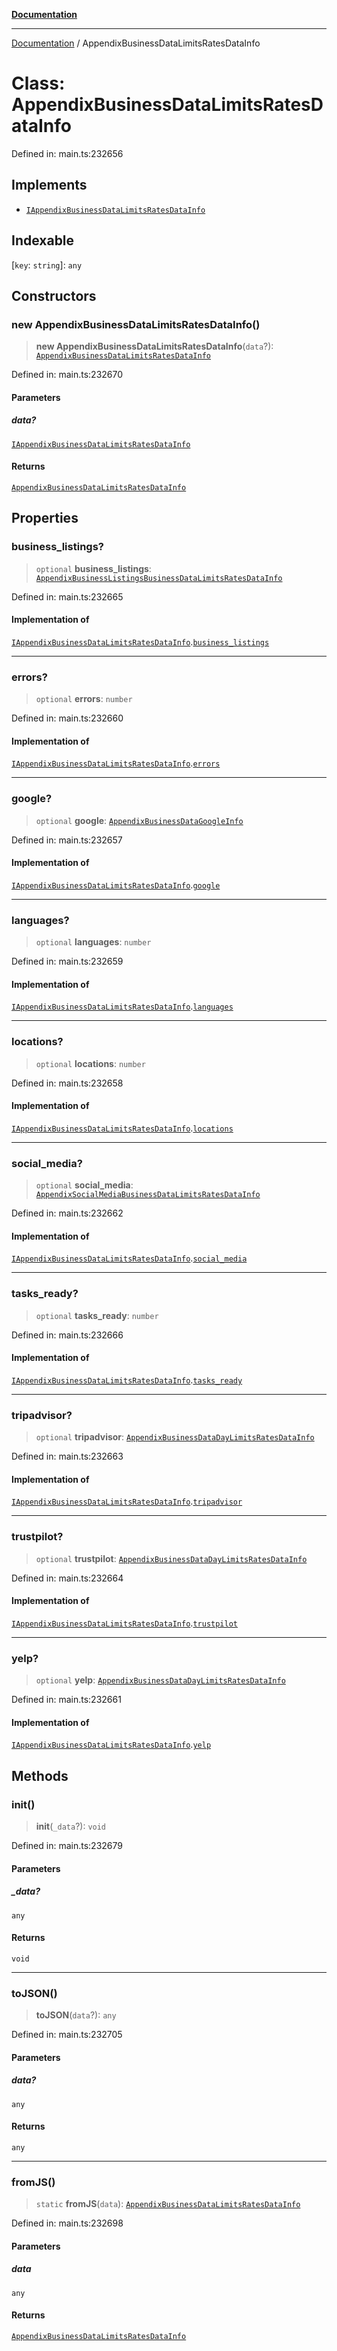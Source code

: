 [**Documentation**](../README.md)

***

[Documentation](../README.md) / AppendixBusinessDataLimitsRatesDataInfo

# Class: AppendixBusinessDataLimitsRatesDataInfo

Defined in: main.ts:232656

## Implements

- [`IAppendixBusinessDataLimitsRatesDataInfo`](../interfaces/IAppendixBusinessDataLimitsRatesDataInfo.md)

## Indexable

\[`key`: `string`\]: `any`

## Constructors

### new AppendixBusinessDataLimitsRatesDataInfo()

> **new AppendixBusinessDataLimitsRatesDataInfo**(`data`?): [`AppendixBusinessDataLimitsRatesDataInfo`](AppendixBusinessDataLimitsRatesDataInfo.md)

Defined in: main.ts:232670

#### Parameters

##### data?

[`IAppendixBusinessDataLimitsRatesDataInfo`](../interfaces/IAppendixBusinessDataLimitsRatesDataInfo.md)

#### Returns

[`AppendixBusinessDataLimitsRatesDataInfo`](AppendixBusinessDataLimitsRatesDataInfo.md)

## Properties

### business\_listings?

> `optional` **business\_listings**: [`AppendixBusinessListingsBusinessDataLimitsRatesDataInfo`](AppendixBusinessListingsBusinessDataLimitsRatesDataInfo.md)

Defined in: main.ts:232665

#### Implementation of

[`IAppendixBusinessDataLimitsRatesDataInfo`](../interfaces/IAppendixBusinessDataLimitsRatesDataInfo.md).[`business_listings`](../interfaces/IAppendixBusinessDataLimitsRatesDataInfo.md#business_listings)

***

### errors?

> `optional` **errors**: `number`

Defined in: main.ts:232660

#### Implementation of

[`IAppendixBusinessDataLimitsRatesDataInfo`](../interfaces/IAppendixBusinessDataLimitsRatesDataInfo.md).[`errors`](../interfaces/IAppendixBusinessDataLimitsRatesDataInfo.md#errors)

***

### google?

> `optional` **google**: [`AppendixBusinessDataGoogleInfo`](AppendixBusinessDataGoogleInfo.md)

Defined in: main.ts:232657

#### Implementation of

[`IAppendixBusinessDataLimitsRatesDataInfo`](../interfaces/IAppendixBusinessDataLimitsRatesDataInfo.md).[`google`](../interfaces/IAppendixBusinessDataLimitsRatesDataInfo.md#google)

***

### languages?

> `optional` **languages**: `number`

Defined in: main.ts:232659

#### Implementation of

[`IAppendixBusinessDataLimitsRatesDataInfo`](../interfaces/IAppendixBusinessDataLimitsRatesDataInfo.md).[`languages`](../interfaces/IAppendixBusinessDataLimitsRatesDataInfo.md#languages)

***

### locations?

> `optional` **locations**: `number`

Defined in: main.ts:232658

#### Implementation of

[`IAppendixBusinessDataLimitsRatesDataInfo`](../interfaces/IAppendixBusinessDataLimitsRatesDataInfo.md).[`locations`](../interfaces/IAppendixBusinessDataLimitsRatesDataInfo.md#locations)

***

### social\_media?

> `optional` **social\_media**: [`AppendixSocialMediaBusinessDataLimitsRatesDataInfo`](AppendixSocialMediaBusinessDataLimitsRatesDataInfo.md)

Defined in: main.ts:232662

#### Implementation of

[`IAppendixBusinessDataLimitsRatesDataInfo`](../interfaces/IAppendixBusinessDataLimitsRatesDataInfo.md).[`social_media`](../interfaces/IAppendixBusinessDataLimitsRatesDataInfo.md#social_media)

***

### tasks\_ready?

> `optional` **tasks\_ready**: `number`

Defined in: main.ts:232666

#### Implementation of

[`IAppendixBusinessDataLimitsRatesDataInfo`](../interfaces/IAppendixBusinessDataLimitsRatesDataInfo.md).[`tasks_ready`](../interfaces/IAppendixBusinessDataLimitsRatesDataInfo.md#tasks_ready)

***

### tripadvisor?

> `optional` **tripadvisor**: [`AppendixBusinessDataDayLimitsRatesDataInfo`](AppendixBusinessDataDayLimitsRatesDataInfo.md)

Defined in: main.ts:232663

#### Implementation of

[`IAppendixBusinessDataLimitsRatesDataInfo`](../interfaces/IAppendixBusinessDataLimitsRatesDataInfo.md).[`tripadvisor`](../interfaces/IAppendixBusinessDataLimitsRatesDataInfo.md#tripadvisor)

***

### trustpilot?

> `optional` **trustpilot**: [`AppendixBusinessDataDayLimitsRatesDataInfo`](AppendixBusinessDataDayLimitsRatesDataInfo.md)

Defined in: main.ts:232664

#### Implementation of

[`IAppendixBusinessDataLimitsRatesDataInfo`](../interfaces/IAppendixBusinessDataLimitsRatesDataInfo.md).[`trustpilot`](../interfaces/IAppendixBusinessDataLimitsRatesDataInfo.md#trustpilot)

***

### yelp?

> `optional` **yelp**: [`AppendixBusinessDataDayLimitsRatesDataInfo`](AppendixBusinessDataDayLimitsRatesDataInfo.md)

Defined in: main.ts:232661

#### Implementation of

[`IAppendixBusinessDataLimitsRatesDataInfo`](../interfaces/IAppendixBusinessDataLimitsRatesDataInfo.md).[`yelp`](../interfaces/IAppendixBusinessDataLimitsRatesDataInfo.md#yelp)

## Methods

### init()

> **init**(`_data`?): `void`

Defined in: main.ts:232679

#### Parameters

##### \_data?

`any`

#### Returns

`void`

***

### toJSON()

> **toJSON**(`data`?): `any`

Defined in: main.ts:232705

#### Parameters

##### data?

`any`

#### Returns

`any`

***

### fromJS()

> `static` **fromJS**(`data`): [`AppendixBusinessDataLimitsRatesDataInfo`](AppendixBusinessDataLimitsRatesDataInfo.md)

Defined in: main.ts:232698

#### Parameters

##### data

`any`

#### Returns

[`AppendixBusinessDataLimitsRatesDataInfo`](AppendixBusinessDataLimitsRatesDataInfo.md)
